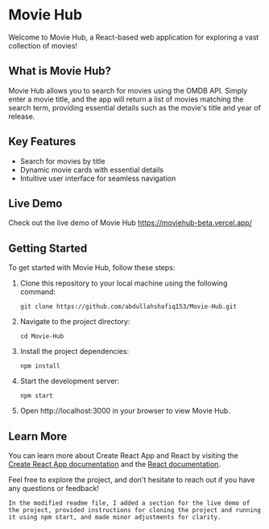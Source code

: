 # Movie Hub

Welcome to Movie Hub, a React-based web application for exploring a vast collection of movies!

## What is Movie Hub?

Movie Hub allows you to search for movies using the OMDB API. Simply enter a movie title, and the app will return a list of movies matching the search term, providing essential details such as the movie's title and year of release.

## Key Features

- Search for movies by title
- Dynamic movie cards with essential details
- Intuitive user interface for seamless navigation

## Live Demo

Check out the live demo of Movie Hub 
https://moviehub-beta.vercel.app/

## Getting Started

To get started with Movie Hub, follow these steps:

1. Clone this repository to your local machine using the following command:
   ```
   git clone https://github.com/abdullahshafiq153/Movie-Hub.git
   ```

2. Navigate to the project directory:
   ```
   cd Movie-Hub
   ```

3. Install the project dependencies:
   ```
   npm install
   ```

4. Start the development server:
   ```
   npm start
   ```

5. Open http://localhost:3000 in your browser to view Movie Hub.

## Learn More

You can learn more about Create React App and React by visiting the [Create React App documentation](https://create-react-app.dev/) and the [React documentation](https://reactjs.org/).

Feel free to explore the project, and don't hesitate to reach out if you have any questions or feedback!
```
In the modified readme file, I added a section for the live demo of the project, provided instructions for cloning the project and running it using npm start, and made minor adjustments for clarity.
